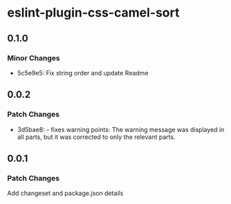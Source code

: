 # eslint-plugin-css-camel-sort

## 0.1.0

### Minor Changes

- 5c5e9e5: Fix string order and update Readme

## 0.0.2

### Patch Changes

- 3d5bae8: - fixes warning points: The warning message was displayed in all parts, but it was corrected to only the relevant parts.

## 0.0.1

### Patch Changes

Add changeset and package.json details
